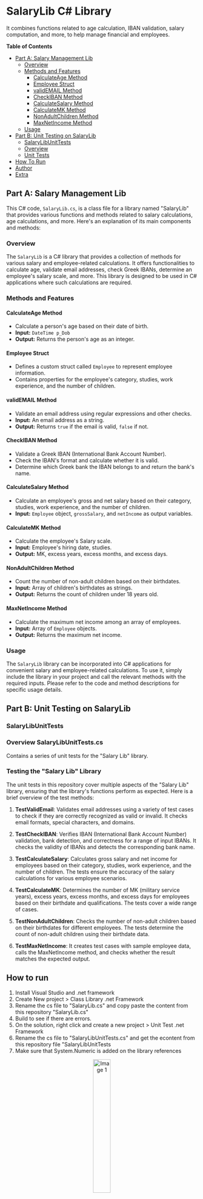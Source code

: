 # SalaryLib C# Library
It combines functions related to age calculation, IBAN validation, salary computation, and more, to help manage financial and employees.

**Table of Contents**
- [Part A: Salary Management Lib](#part-a-salary-management-lib)
  - [Overview](#overview)
  - [Methods and Features](#methods-and-features)
    - [CalculateAge Method](#calculateage-method)
    - [Employee Struct](#employee-struct)
    - [validEMAIL Method](#validemail-method)
    - [CheckIBAN Method](#checkiban-method)
    - [CalculateSalary Method](#calculatesalary-method)
    - [CalculateMK Method](#calculatemk-method)
    - [NonAdultChildren Method](#nonadultchildren-method)
    - [MaxNetIncome Method](#maxnetincome-method)
  - [Usage](#usage)
- [Part B: Unit Testing on SalaryLib](#part-b-unit-testing-on-salarylib)
  - [SalaryLibUnitTests](#salarylibunittests)
  - [Overview](#overview)
  - [Unit Tests](#testing-the-salary-lib-library)
- [How To Run](#how-to-run)
- [Author](#author)
- [Extra](#extra)

## Part A: Salary Management Lib

This C# code, `SalaryLib.cs`, is a class file for a library named "SalaryLib" that provides various functions and methods related to salary calculations, age calculations, and more. Here's an explanation of its main components and methods:

### Overview

The `SalaryLib` is a C# library that provides a collection of methods for various salary and employee-related calculations. It offers functionalities to calculate age, validate email addresses, check Greek IBANs, determine an employee's salary scale, and more. This library is designed to be used in C# applications where such calculations are required.

### Methods and Features

#### CalculateAge Method

- Calculate a person's age based on their date of birth.
- **Input:** `DateTime p_Dob`
- **Output:** Returns the person's age as an integer.

#### Employee Struct

- Defines a custom struct called `Employee` to represent employee information.
- Contains properties for the employee's category, studies, work experience, and the number of children.

#### validEMAIL Method

- Validate an email address using regular expressions and other checks.
- **Input:** An email address as a string.
- **Output:** Returns `true` if the email is valid, `false` if not.

#### CheckIBAN Method

- Validate a Greek IBAN (International Bank Account Number).
- Check the IBAN's format and calculate whether it is valid.
- Determine which Greek bank the IBAN belongs to and return the bank's name.

#### CalculateSalary Method

- Calculate an employee's gross and net salary based on their category, studies, work experience, and the number of children.
- **Input:** `Employee` object, `grossSalary`, and `netIncome` as output variables.

#### CalculateMK Method

- Calculate the employee's Salary scale.
- **Input:** Employee's hiring date, studies.
- **Output:** MK, excess years, excess months, and excess days.

#### NonAdultChildren Method

- Count the number of non-adult children based on their birthdates.
- **Input:** Array of children's birthdates as strings.
- **Output:** Returns the count of children under 18 years old.

#### MaxNetIncome Method

- Calculate the maximum net income among an array of employees.
- **Input:** Array of `Employee` objects.
- **Output:** Returns the maximum net income.

### Usage

The `SalaryLib` library can be incorporated into C# applications for convenient salary and employee-related calculations. To use it, simply include the library in your project and call the relevant methods with the required inputs. Please refer to the code and method descriptions for specific usage details.

## Part B: Unit Testing on SalaryLib

### SalaryLibUnitTests

### Overview SalaryLibUnitTests.cs

Contains a series of unit tests for the "Salary Lib" library.

### Testing the "Salary Lib" Library

The unit tests in this repository cover multiple aspects of the "Salary Lib" library, ensuring that the library's functions perform as expected. Here is a brief overview of the test methods:

1. **TestValidEmail**: Validates email addresses using a variety of test cases to check if they are correctly recognized as valid or invalid. It checks email formats, special characters, and domains.

2. **TestCheckIBAN**: Verifies IBAN (International Bank Account Number) validation, bank detection, and correctness for a range of input IBANs. It checks the validity of IBANs and detects the corresponding bank name.

3. **TestCalculateSalary**: Calculates gross salary and net income for employees based on their category, studies, work experience, and the number of children. The tests ensure the accuracy of the salary calculations for various employee scenarios.

4. **TestCalculateMK**: Determines the number of MK (military service years), excess years, excess months, and excess days for employees based on their birthdate and qualifications. The tests cover a wide range of cases.

5. **TestNonAdultChildren**: Checks the number of non-adult children based on their birthdates for different employees. The tests determine the count of non-adult children using their birthdate data.

6. **TestMaxNetIncome**: It creates test cases with sample employee data, calls the MaxNetIncome method, and checks whether the result matches the expected output.


## How to run 

1. Install Visual Studio and .net framework
2. Create New project > Class Library .net Framework
3. Rename the cs file to "SalaryLib.cs" and copy paste the content from this repository "SalaryLib.cs"
4. Build to see if there are errors.
5. On the solution, right click and create a new project > Unit Test .net Framework
6. Rename the cs file to "SalaryLibUnitTests.cs" and get the econtent from this repository file "SalaryLibUnitTests
7. Make sure that System.Numeric is added on the library references
<div align="center">
  <img src="https://github.com/PaolaVlsc/QualityAssurance_UnitTesting_SalaryLibManagementProject/assets/87998374/de365b05-2a6b-4572-a45d-c9024de6cc7e" alt="Image 1" width="30%">
</div>
8. Add SalaryLib as reference in the SalaryLibUnitTests.cs
<div align="center">
  <img src="https://github.com/PaolaVlsc/QualityAssurance_UnitTesting_SalaryLibManagementProject/assets/87998374/cf46e375-1dc3-461d-9e59-f9dbf26eb28b" alt="Image 2" width="30%">
</div>
9. Your project hiererachy should look like this
<div align="center">
  <img src="https://github.com/PaolaVlsc/QualityAssurance_UnitTesting_SalaryLibManagementProject/assets/87998374/e3c3d3bc-b976-440a-b52f-5d146404154e" alt="Image 3" width="30%">
</div>
10. Results
<div align="center">
  <img src="https://github.com/PaolaVlsc/QualityAssurance_UnitTesting_SalaryLibManagementProject/assets/87998374/182f988f-f078-4f79-bbfc-79c8664ef9a1" alt="Image 4" width="30%">
</div>
## Author

This project was written by Velasco Paola

## Extras
Report Paper in greek: [Report Paper]()
